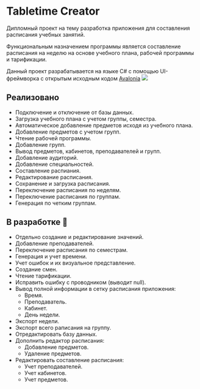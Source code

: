# Tabletime Creator
Дипломный проект на тему разработка приложения для составления расписания учебных занятий.

Функциональным назначением программы является составление расписания на неделю на основе учебного плана, рабочей программы и тарификации.

Данный проект разрабатывается на языке C# с помощью UI-фреймворка с открытым исходным кодом [Avalonia](https://avaloniaui.net)
![](https://avaloniaui.net/img/logo/avalonia-white-purple.svg)
## Реализовано 
* Подключение и отключение от базы данных.
* Загрузка учебного плана с учетом группы, семестра.
* Автоматическое добавление предметов исходя из учебного плана.
* Добавление предметов с учетом групп.
* Чтение рабочей программы.
* Добавление групп.
* Вывод предметов, кабинетов, преподавателей и групп.
* Добавление аудиторий.
* Добавление специальностей.
* Составление распиания.
* Редактирование расписания.
* Сохранение и загрузка расписания.
* Переключение расписания по неделям.
* Переключение расписания по группам.
* Генерация по четким группам.
## В разработке 🔨
* Отдельно создание и редактирование значений.
* Добавление преподавателей.
* Переключение расписания по семестрам.
* Генерация и учет времени.
* Учет ошибок и их визуальное представление.
* Создание смен.
* Чтение тарификации.
* Исправить ошибку с проводником (выводит null).
* Вывод полной информации в сетку расписания приложения:
  * Время.
  * Преподаватель.
  * Кабинет.
  * День недели.
* Экспорт недели.
* Экспорт всего раписания на группу.
* Отредактировать базу данных.
* Дополнить редактор расписания:
  * Добавление предметов.
  * Удаление предметов.
* Редактировать составление расписания:
  * Учет преподавателей.
  * Учет кабинетов.
  * Учет предметов.
